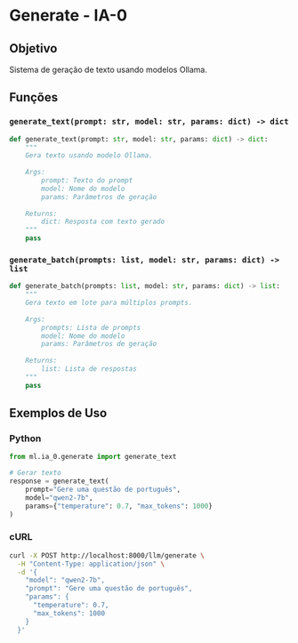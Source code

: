 # Generate - IA-0

## Objetivo
Sistema de geração de texto usando modelos Ollama.

## Funções

### `generate_text(prompt: str, model: str, params: dict) -> dict`
```python
def generate_text(prompt: str, model: str, params: dict) -> dict:
    """
    Gera texto usando modelo Ollama.
    
    Args:
        prompt: Texto do prompt
        model: Nome do modelo
        params: Parâmetros de geração
    
    Returns:
        dict: Resposta com texto gerado
    """
    pass
```

### `generate_batch(prompts: list, model: str, params: dict) -> list`
```python
def generate_batch(prompts: list, model: str, params: dict) -> list:
    """
    Gera texto em lote para múltiplos prompts.
    
    Args:
        prompts: Lista de prompts
        model: Nome do modelo
        params: Parâmetros de geração
    
    Returns:
        list: Lista de respostas
    """
    pass
```

## Exemplos de Uso

### Python
```python
from ml.ia_0.generate import generate_text

# Gerar texto
response = generate_text(
    prompt="Gere uma questão de português",
    model="qwen2-7b",
    params={"temperature": 0.7, "max_tokens": 1000}
)
```

### cURL
```bash
curl -X POST http://localhost:8000/llm/generate \
  -H "Content-Type: application/json" \
  -d '{
    "model": "qwen2-7b",
    "prompt": "Gere uma questão de português",
    "params": {
      "temperature": 0.7,
      "max_tokens": 1000
    }
  }'
```
